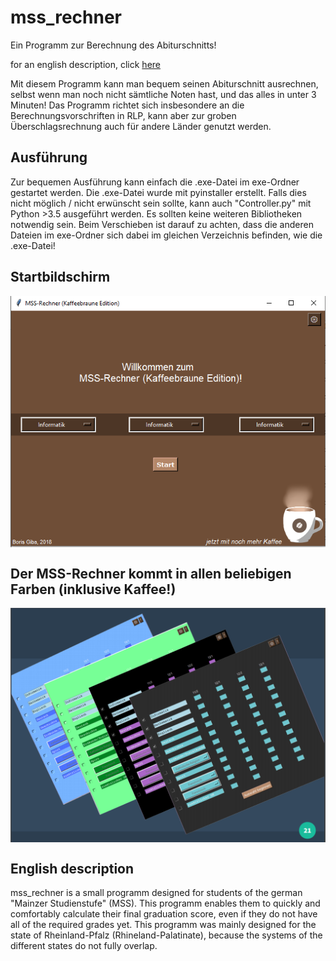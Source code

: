 # mss_rechner
 Ein Programm zur Berechnung des Abiturschnitts!

 for an english description, click [here](#english-description)

Mit diesem Programm kann man bequem seinen Abiturschnitt ausrechnen,
selbst wenn man noch nicht sämtliche Noten hast, und das alles in unter
3 Minuten!
Das Programm richtet sich insbesondere an die Berechnungsvorschriften
in RLP, kann aber zur groben Überschlagsrechnung auch für andere
Länder genutzt werden.

## Ausführung
Zur bequemen Ausführung kann einfach die .exe-Datei im exe-Ordner gestartet werden.
Die .exe-Datei wurde mit pyinstaller erstellt.
Falls dies nicht möglich / nicht erwünscht sein sollte,
kann auch "Controller.py" mit Python >3.5 ausgeführt werden.
Es sollten keine weiteren Bibliotheken notwendig sein.
Beim Verschieben ist darauf zu achten, dass die anderen Dateien im exe-Ordner sich dabei im gleichen Verzeichnis befinden, wie die .exe-Datei!

## Startbildschirm

<a href="url"><img src="screenshots/Screenshot_0.png" align="center"></a>

## Der MSS-Rechner kommt in allen beliebigen Farben (inklusive Kaffee!)
<a href="url"><img src="screenshots/Screenshot_00.png" align="center"></a>

## English description
mss_rechner is a small programm designed for students of the german
"Mainzer Studienstufe" (MSS). This programm enables them to quickly
and comfortably calculate their final graduation score, even if they
do not have all of the required grades yet. This programm was mainly
designed for the state of Rheinland-Pfalz (Rhineland-Palatinate), because
the systems of the different states do not fully overlap.
